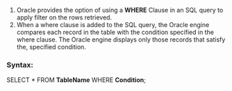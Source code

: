 1. Oracle provides the option of using a **WHERE** Clause in an SQL query to apply filter on the rows retrieved.
2. When a where clause is added to the SQL query, the Oracle engine compares each record in the table with the condition specified in the where clause. The Oracle engine displays only those records that satisfy the, specified condition. 

### Syntax: 
SELECT * FROM **TableName** WHERE **Condition**;